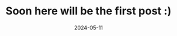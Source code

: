---
title: "Soon here will be the first post :)"
date: 2024-05-11
categories:
    - AI in production
---